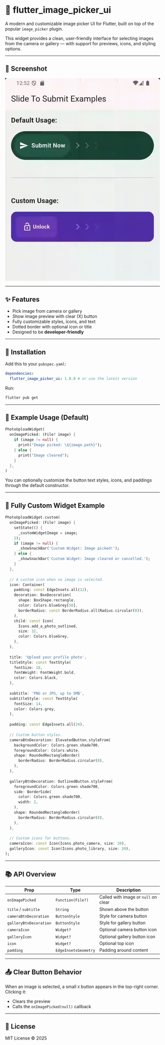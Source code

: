 # 📸 flutter\_image\_picker\_ui

A modern and customizable image picker UI for Flutter, built on top of the popular `image_picker` plugin.

This widget provides a clean, user-friendly interface for selecting images from the camera or gallery — with support for previews, icons, and styling options.

---

## 📸 Screenshot
![Slide Demo](https://raw.githubusercontent.com/AbdullahAlMamun12/slide_to_submit/refs/heads/main/screenshots/demo.gif)

---

## ✨ Features

* Pick image from camera or gallery
* Show image preview with clear (X) button
* Fully customizable styles, icons, and text
* Dotted border with optional icon or title
* Designed to be **developer-friendly**

---

## 🚀 Installation

Add this to your `pubspec.yaml`:

```yaml
dependencies:
  flutter_image_picker_ui: 1.0.0 # or use the latest version
```

Run:

```bash
flutter pub get
```

---

## 🧪 Example Usage (Default)

```dart
PhotoUploadWidget(
  onImagePicked: (File? image) {
    if (image != null) {
      print("Image picked: \${image.path}");
    } else {
      print("Image cleared");
    }
  },
)
```

You can optionally customize the button text styles, icons, and paddings through the default constructor.

---

## 🎨 Fully Custom Widget Example

```dart
PhotoUploadWidget.custom(
  onImagePicked: (File? image) {
    setState(() {
      _customWidgetImage = image;
    });
    if (image != null) {
      _showSnackBar('Custom Widget: Image picked!');
    } else {
      _showSnackBar('Custom Widget: Image cleared or cancelled.');
    }
  },

  // A custom icon when no image is selected.
  icon: Container(
    padding: const EdgeInsets.all(12),
    decoration: BoxDecoration(
      shape: BoxShape.rectangle,
      color: Colors.blueGrey[50],
      borderRadius: const BorderRadius.all(Radius.circular(8)),
    ),
    child: const Icon(
      Icons.add_a_photo_outlined,
      size: 32,
      color: Colors.blueGrey,
    ),
  ),

  title: 'Upload your profile photo',
  titleStyle: const TextStyle(
    fontSize: 18,
    fontWeight: FontWeight.bold,
    color: Colors.black,
  ),

  subtitle: 'PNG or JPG, up to 5MB',
  subtitleStyle: const TextStyle(
    fontSize: 14,
    color: Colors.grey,
  ),

  padding: const EdgeInsets.all(24),

  // Custom button styles.
  cameraBtnDecoration: ElevatedButton.styleFrom(
    backgroundColor: Colors.green.shade700,
    foregroundColor: Colors.white,
    shape: RoundedRectangleBorder(
      borderRadius: BorderRadius.circular(8),
    ),
  ),

  galleryBtnDecoration: OutlinedButton.styleFrom(
    foregroundColor: Colors.green.shade700,
    side: BorderSide(
      color: Colors.green.shade700,
      width: 2,
    ),
    shape: RoundedRectangleBorder(
      borderRadius: BorderRadius.circular(8),
    ),
  ),

  // Custom icons for buttons.
  cameraIcon: const Icon(Icons.photo_camera, size: 20),
  galleryIcon: const Icon(Icons.photo_library, size: 20),
);
```

---

## 📚 API Overview

| Prop                   | Type                     | Description                          |
| ---------------------- | ------------------------ | ------------------------------------ |
| `onImagePicked`        | `Function(File?)`        | Called with image or `null` on clear |
| `title` / `subtitle`   | `String`                 | Shown above the button               |
| `cameraBtnDecoration`  | `ButtonStyle`            | Style for camera button              |
| `galleryBtnDecoration` | `ButtonStyle`            | Style for gallery button             |
| `cameraIcon`           | `Widget?`                | Optional camera button icon          |
| `galleryIcon`          | `Widget?`                | Optional gallery button icon         |
| `icon`                 | `Widget?`                | Optional top icon                    |
| `padding`              | `EdgeInsetsGeometry`     | Padding around content               |

---

## 📤 Clear Button Behavior

When an image is selected, a small `X` button appears in the top-right corner. Clicking it:

* Clears the preview
* Calls the `onImagePicked(null)` callback

---

## 📄 License

MIT License © 2025